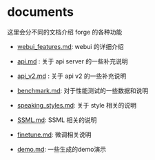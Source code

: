 # documents

这里会分不同的文档介绍 forge 的各种功能

- [webui_features.md](./webui_features.md): webui 的详细介绍

- [api.md](./api.md) : 关于 api server 的一些补充说明
- [api_v2.md](./api_v2.md) : 关于 api v2 的一些补充说明
- [benchmark.md](./benchmark.md): 对于性能测试的一些数据和说明
- [speaking_styles.md](./speaking_styles.md): 关于 style 相关的说明
- [SSML.md](./SSML.md): SSML 相关的说明
- [finetune.md](./finetune.md): 微调相关说明
- [demo.md](./demo.md): 一些生成的demo演示
